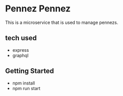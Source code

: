 # Pennez Pennez

This is a microservice that is used to manage pennezs.

## tech used

* express
* graphql

## Getting Started

* npm install
* npm run start

